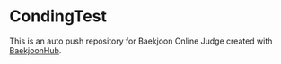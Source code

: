 # CondingTest
This is an auto push repository for Baekjoon Online Judge created with [BaekjoonHub](https://github.com/BaekjoonHub/BaekjoonHub).
